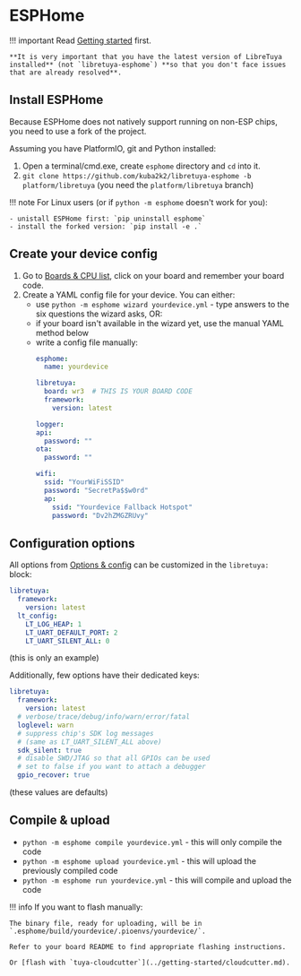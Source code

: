 # ESPHome

!!! important
	Read [Getting started](../getting-started/README.md) first.

	**It is very important that you have the latest version of LibreTuya installed** (not `libretuya-esphome`) **so that you don't face issues that are already resolved**.

## Install ESPHome

Because ESPHome does not natively support running on non-ESP chips, you need to use a fork of the project.

Assuming you have PlatformIO, git and Python installed:

1. Open a terminal/cmd.exe, create `esphome` directory and `cd` into it.
2. `git clone https://github.com/kuba2k2/libretuya-esphome -b platform/libretuya` (you need the `platform/libretuya` branch)

!!! note
	For Linux users (or if `python -m esphome` doesn't work for you):

	- unistall ESPHome first: `pip uninstall esphome`
	- install the forked version: `pip install -e .`

## Create your device config

1. Go to [Boards & CPU list](https://kuba2k2.github.io/libretuya/docs/supported/), click on your board and remember your board code.
2. Create a YAML config file for your device. You can either:
	- use `python -m esphome wizard yourdevice.yml` - type answers to the six questions the wizard asks, OR:
	- if your board isn't available in the wizard yet, use the manual YAML method below
	- write a config file manually:
		```yaml
		esphome:
		  name: yourdevice

		libretuya:
		  board: wr3  # THIS IS YOUR BOARD CODE
		  framework:
		  	version: latest

		logger:
		api:
		  password: ""
		ota:
		  password: ""

		wifi:
		  ssid: "YourWiFiSSID"
		  password: "SecretPa$$w0rd"
		  ap:
		    ssid: "Yourdevice Fallback Hotspot"
		    password: "Dv2hZMGZRUvy"
		```

## Configuration options

All options from [Options & config](../reference/config.md) can be customized in the `libretuya:` block:

```yaml
libretuya:
  framework:
    version: latest
  lt_config:
    LT_LOG_HEAP: 1
	LT_UART_DEFAULT_PORT: 2
	LT_UART_SILENT_ALL: 0
```
(this is only an example)

Additionally, few options have their dedicated keys:

```yaml
libretuya:
  framework:
    version: latest
  # verbose/trace/debug/info/warn/error/fatal
  loglevel: warn
  # suppress chip's SDK log messages
  # (same as LT_UART_SILENT_ALL above)
  sdk_silent: true
  # disable SWD/JTAG so that all GPIOs can be used
  # set to false if you want to attach a debugger
  gpio_recover: true
```
(these values are defaults)

## Compile & upload

- `python -m esphome compile yourdevice.yml` - this will only compile the code
- `python -m esphome upload yourdevice.yml` - this will upload the previously compiled code
- `python -m esphome run yourdevice.yml` - this will compile and upload the code

!!! info
	If you want to flash manually:

	The binary file, ready for uploading, will be in `.esphome/build/yourdevice/.pioenvs/yourdevice/`.

	Refer to your board README to find appropriate flashing instructions.

	Or [flash with `tuya-cloudcutter`](../getting-started/cloudcutter.md).
